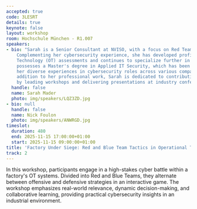 ```yaml
---
accepted: true
code: 3LESRT
details: true
keynote: false
layout: workshop
room: Hochschule München - R1.007
speakers:
- bio: "Sarah is a Senior Consultant at NVISO, with a focus on Red Team Assessments.
    Complementing her cybersecurity experience, she has developed proficiency in Operational
    Technology (OT) assessments and continues to specialize further in this area.​\r\n\r\nShe
    possesses a Master's degree in Applied IT Security, which has been enriched by
    her diverse experiences in cybersecurity roles across various companies.​\r\n\r\nIn
    addition to her professional work, Sarah is dedicated to contributing to the community
    by leading workshops and delivering presentations at industry conferences.​"
  handle: false
  name: Sarah Mader
  photo: img/speakers/LQZ3ZD.jpg
- bio: null
  handle: false
  name: Nick Foulon
  photo: img/speakers/ANWRGD.jpg
timeslot:
  duration: 480
  end: 2025-11-15 17:00:00+01:00
  start: 2025-11-15 09:00:00+01:00
title: 'Factory Under Siege: Red and Blue Team Tactics in Operational Technology'
track: 2
---
```


In this workshop, participants engage in a high-stakes cyber battle within a factory's OT systems.
Divided into Red and Blue Teams, they alternate between offensive and defensive strategies in an interactive game.
The workshop emphasizes real-world relevance, dynamic decision-making, and collaborative learning, providing practical cybersecurity insights in an industrial environment.